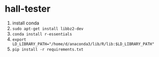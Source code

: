 # hall-tester

1. install conda
2. `sudo apt-get install libbz2-dev`
3. `conda install r-essentials`
4. `export LD_LIBRARY_PATH="/home/d/anaconda3/lib/R/lib:$LD_LIBRARY_PATH"`
3. `pip install -r requirements.txt`

```

```
